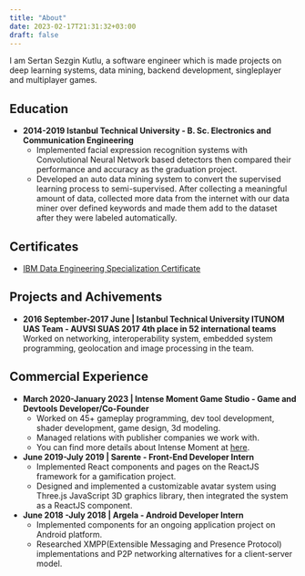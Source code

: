 ```yaml
---
title: "About"
date: 2023-02-17T21:31:32+03:00
draft: false
---
```


I am Sertan Sezgin Kutlu, a software engineer which is made projects on deep learning systems, data mining, backend development, singleplayer and multiplayer games.

## Education

* **2014-2019 Istanbul Technical University - B. Sc. Electronics and Communication Engineering** 
    * Implemented facial expression recognition systems with Convolutional Neural Network based detectors then compared their performance and accuracy as the graduation project.
    * Developed an auto data mining system to convert the supervised learning process to semi-supervised. After collecting a meaningful amount of data, collected more data from the internet with our data miner over defined keywords and made them add to the dataset after they were labeled automatically.

## Certificates

* [IBM Data Engineering Specialization Certificate](https://www.coursera.org/account/accomplishments/professional-cert/D7G8WJM49F9D)

## Projects and Achivements

* **2016 September-2017 June | Istanbul Technical University ITUNOM UAS Team - AUVSI SUAS 2017 4th place in 52 international teams** \
    Worked on networking, interoperability system, embedded system programming, geolocation and image processing in the team.

## Commercial Experience
* **March 2020-January 2023 | Intense Moment Game Studio - Game and Devtools Developer/Co-Founder** 
    * Worked on 45+ gameplay programming, dev tool development, shader development, game design, 3d modeling. 
    * Managed relations with publisher companies we work with. 
    * You can find more details about Intense Moment at [here](https//intensemoment.com). 
* **June 2019-July 2019 | Sarente - Front-End Developer Intern** 
    * Implemented React components and pages on the ReactJS framework for a gamification project. 
    * Designed and implemented a customizable avatar system using Three.js JavaScript 3D graphics library, then integrated the system as a ReactJS component.
* **June 2018 -July 2018 | Argela - Android Developer Intern** 
    * Implemented components for an ongoing application project on Android platform.
    * Researched XMPP(Extensible Messaging and Presence Protocol) implementations and P2P networking alternatives for a client-server model.
